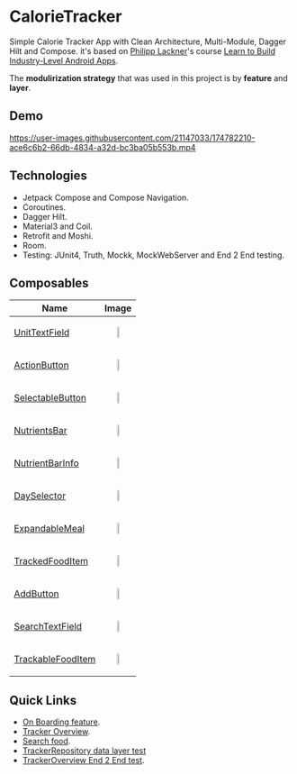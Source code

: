 # CalorieTracker
Simple Calorie Tracker App with Clean Architecture, Multi-Module, Dagger Hilt and Compose. it's based on [Philipp Lackner](https://www.youtube.com/c/PhilippLackner)'s course [Learn to Build Industry-Level Android Apps](https://pl-coding.com/multi-module-course).

The **modulirization strategy** that was used in this project is by **feature** and **layer**.

## Demo

https://user-images.githubusercontent.com/21147033/174782210-ace6c6b2-66db-4834-a32d-bc3ba05b553b.mp4


## Technologies
* Jetpack Compose and Compose Navigation.
* Coroutines.
* Dagger Hilt.
* Material3 and Coil.
* Retrofit and Moshi.
* Room.
* Testing: JUnit4, Truth, Mockk, MockWebServer and End 2 End testing.

## Composables
| Name | Image |
| -------- | -------- |
| [UnitTextField](https://github.com/yasserakbbach/CalorieTracker/blob/main/onboarding/onboarding_presentation/src/main/java/com/yasserakbbach/onboarding_presentation/components/UnitTextField.kt) | <p align="center"><img src="https://user-images.githubusercontent.com/21147033/174773071-1c3dc1ca-5c7f-405a-bbbe-812dca3e0ccd.png" width="30%" height="30%" /></p> |
| [ActionButton](https://github.com/yasserakbbach/CalorieTracker/blob/main/onboarding/onboarding_presentation/src/main/java/com/yasserakbbach/onboarding_presentation/components/ActionButton.kt) | <p align="center"><img src="https://user-images.githubusercontent.com/21147033/174774191-f3cbb185-52b5-48d7-b582-204e9475c611.png" width="30%" height="30%" /></p> |
| [SelectableButton](https://github.com/yasserakbbach/CalorieTracker/blob/main/onboarding/onboarding_presentation/src/main/java/com/yasserakbbach/onboarding_presentation/components/SelectableButton.kt) | <p align="center"><img src="https://user-images.githubusercontent.com/21147033/174774630-fc8c6be2-a3d9-4169-adcf-37e26f874f1c.png" width="30%" height="30%" /></p> |
| [NutrientsBar](https://github.com/yasserakbbach/CalorieTracker/blob/main/tracker/tracker_presentation/src/main/java/com/yasserakbbach/tracker_presentation/trackeroveriew/components/NutrientsBar.kt) | <p align="center"><img src="https://user-images.githubusercontent.com/21147033/174775935-bc28284c-ad30-4e8f-9893-1c8b262fa360.png" width="30%" height="30%" /></p> |
| [NutrientBarInfo](https://github.com/yasserakbbach/CalorieTracker/blob/main/tracker/tracker_presentation/src/main/java/com/yasserakbbach/tracker_presentation/trackeroveriew/components/NutrientBarInfo.kt) | <p align="center"><img src="https://user-images.githubusercontent.com/21147033/174776617-92d24490-01dc-46da-8a2b-39a2e2d088cc.png" width="30%" height="30%" /></p> |
| [DaySelector](https://github.com/yasserakbbach/CalorieTracker/blob/main/tracker/tracker_presentation/src/main/java/com/yasserakbbach/tracker_presentation/trackeroveriew/components/DaySelector.kt) | <p align="center"><img src="https://user-images.githubusercontent.com/21147033/174776983-0e9958eb-847f-4f24-8afc-d2fa98e7b988.png" width="30%" height="30%" /></p> |
| [ExpandableMeal](https://github.com/yasserakbbach/CalorieTracker/blob/main/tracker/tracker_presentation/src/main/java/com/yasserakbbach/tracker_presentation/trackeroveriew/components/ExpandableMeal.kt) | <p align="center"><img src="https://user-images.githubusercontent.com/21147033/174777424-c416d55c-57d3-41f6-9668-444bccb95693.png" width="30%" height="30%" /></p> |
| [TrackedFoodItem](https://github.com/yasserakbbach/CalorieTracker/blob/main/tracker/tracker_presentation/src/main/java/com/yasserakbbach/tracker_presentation/trackeroveriew/components/TrackedFoodItem.kt) | <p align="center"><img src="https://user-images.githubusercontent.com/21147033/174777909-23b8b9b9-50b6-42d6-8a93-16198b965232.png" width="30%" height="30%" /></p> |
| [AddButton](https://github.com/yasserakbbach/CalorieTracker/blob/main/tracker/tracker_presentation/src/main/java/com/yasserakbbach/tracker_presentation/trackeroveriew/components/AddButton.kt) | <p align="center"><img src="https://user-images.githubusercontent.com/21147033/174778209-237fdef4-137d-4345-a300-340dd7d223cd.png" width="30%" height="30%" /></p> |
| [SearchTextField](https://github.com/yasserakbbach/CalorieTracker/blob/main/tracker/tracker_presentation/src/main/java/com/yasserakbbach/tracker_presentation/search/components/SearchTextField.kt) | <p align="center"><img src="https://user-images.githubusercontent.com/21147033/174778705-9456c630-4662-428d-9979-d6fc0f2e8db0.png" width="30%" height="30%" /></p> |
| [TrackableFoodItem](https://github.com/yasserakbbach/CalorieTracker/blob/main/tracker/tracker_presentation/src/main/java/com/yasserakbbach/tracker_presentation/search/components/TrackableFoodItem.kt) | <p align="center"><img src="https://user-images.githubusercontent.com/21147033/174779009-18336a69-1c2f-4004-80bb-385cec56ce2d.png" width="30%" height="30%" /></p> |


## Quick Links
* [On Boarding feature](https://github.com/yasserakbbach/CalorieTracker/tree/main/onboarding).
* [Tracker Overview](https://github.com/yasserakbbach/CalorieTracker/tree/main/tracker/tracker_presentation/src/main/java/com/yasserakbbach/tracker_presentation/trackeroveriew).
* [Search food](https://github.com/yasserakbbach/CalorieTracker/tree/main/tracker/tracker_presentation/src/main/java/com/yasserakbbach/tracker_presentation/search).
* [TrackerRepository data layer test](https://github.com/yasserakbbach/CalorieTracker/blob/main/tracker/tracker_data/src/test/java/com/yasserakbbach/tracker_data/repository/TrackerRepositoryImplTest.kt)
* [TrackerOverview End 2 End test](https://github.com/yasserakbbach/CalorieTracker/blob/main/app/src/androidTest/java/com/yasserakbbach/calorietracker/TrackerOverviewE2E.kt).
